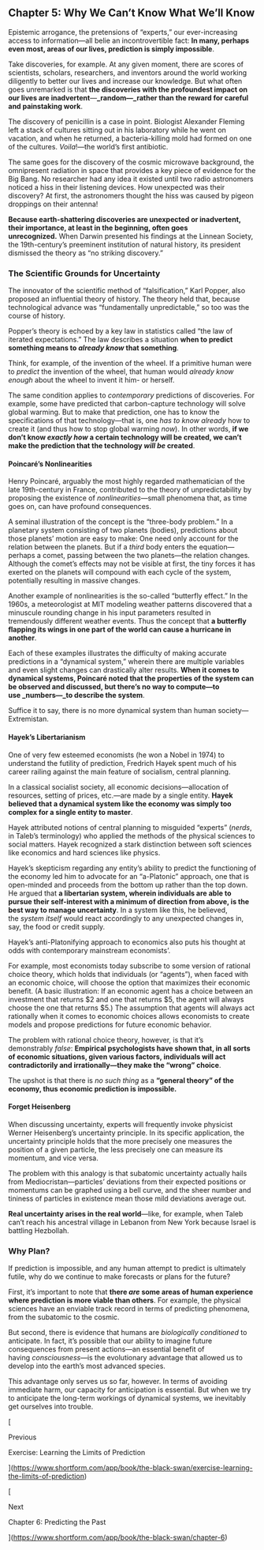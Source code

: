 ## Chapter 5: Why We Can’t Know What We’ll Know

Epistemic arrogance, the pretensions of “experts,” our ever-increasing access to information—all belie an incontrovertible fact: **In many, perhaps even most, areas of our lives, prediction is simply impossible**.

Take discoveries, for example. At any given moment, there are scores of scientists, scholars, researchers, and inventors around the world working diligently to better our lives and increase our knowledge. But what often goes unremarked is that **the discoveries with the profoundest impact on our lives are inadvertent**—**_random—_rather than the reward for careful and painstaking work**.

The discovery of penicillin is a case in point. Biologist Alexander Fleming left a stack of cultures sitting out in his laboratory while he went on vacation, and when he returned, a bacteria-killing mold had formed on one of the cultures. _Voila_!—the world’s first antibiotic.

The same goes for the discovery of the cosmic microwave background, the omnipresent radiation in space that provides a key piece of evidence for the Big Bang. No researcher had any idea it existed until two radio astronomers noticed a hiss in their listening devices. How unexpected was their discovery? At first, the astronomers thought the hiss was caused by pigeon droppings on their antenna!

**Because earth-shattering discoveries are unexpected or inadvertent, their importance, at least in the beginning, often goes unrecognized.** When Darwin presented his findings at the Linnean Society, the 19th-century’s preeminent institution of natural history, its president dismissed the theory as “no striking discovery.”

### The Scientific Grounds for Uncertainty

The innovator of the scientific method of “falsification,” Karl Popper, also proposed an influential theory of history. The theory held that, because technological advance was “fundamentally unpredictable,” so too was the course of history.

Popper’s theory is echoed by a key law in statistics called “the law of iterated expectations.” The law describes a situation **when to predict something means to _already_ _know_ that something**.

Think, for example, of the invention of the wheel. If a primitive human were to _predict_ the invention of the wheel, that human would _already know enough_ about the wheel to invent it him- or herself.

The same condition applies to _contemporary_ predictions of discoveries. For example, some have predicted that carbon-capture technology will solve global warming. But to make that prediction, one has to know the specifications of that technology—that is, one _has to know already_ how to create it (and thus how to stop global warming _now_). In other words, **if we don’t know _exactly how_ a certain technology will be created, we can’t make the prediction that the technology _will be_ created**.

#### Poincaré’s Nonlinearities

Henry Poincaré, arguably the most highly regarded mathematician of the late 19th-century in France, contributed to the theory of unpredictability by proposing the existence of _nonlinearities_—small phenomena that, as time goes on, can have profound consequences.

A seminal illustration of the concept is the “three-body problem.” In a planetary system consisting of two planets (bodies), predictions about those planets’ motion are easy to make: One need only account for the relation between the planets. But if a _third_ body enters the equation—perhaps a comet, passing between the two planets—the relation changes. Although the comet’s effects may not be visible at first, the tiny forces it has exerted on the planets will compound with each cycle of the system, potentially resulting in massive changes.

Another example of nonlinearities is the so-called “butterfly effect.” In the 1960s, a meteorologist at MIT modeling weather patterns discovered that a minuscule rounding change in his input parameters resulted in tremendously different weather events. Thus the concept that **a butterfly flapping its wings in one part of the world can cause a hurricane in another**.

Each of these examples illustrates the difficulty of making accurate predictions in a “dynamical system,” wherein there are multiple variables and even slight changes can drastically alter results. **When it comes to dynamical systems, Poincaré noted that the properties of the system can be observed and discussed, but there’s no way to compute—to use _numbers—_to describe the system**.

Suffice it to say, there is no more dynamical system than human society—Extremistan.

#### Hayek’s Libertarianism

One of very few esteemed economists (he won a Nobel in 1974) to understand the futility of prediction, Fredrich Hayek spent much of his career railing against the main feature of socialism, central planning.

In a classical socialist society, all economic decisions—allocation of resources, setting of prices, etc.—are made by a single entity. **Hayek believed that a dynamical system like the economy was simply too complex for a single entity to master**.

Hayek attributed notions of central planning to misguided “experts” (_nerds_, in Taleb’s terminology) who applied the methods of the physical sciences to social matters. Hayek recognized a stark distinction between soft sciences like economics and hard sciences like physics.

Hayek’s skepticism regarding any entity’s ability to predict the functioning of the economy led him to advocate for an “a-Platonic” approach, one that is open-minded and proceeds from the bottom up rather than the top down. He argued that **a libertarian system, wherein individuals are able to pursue their self-interest with a minimum of direction from above, is the best way to manage uncertainty**. In a system like this, he believed, the _system itself_ would react accordingly to any unexpected changes in, say, the food or credit supply.

Hayek’s anti-Platonifying approach to economics also puts his thought at odds with contemporary mainstream economists’.

For example, most economists today subscribe to some version of rational choice theory, which holds that individuals (or “agents”), when faced with an economic choice, will choose the option that maximizes their economic benefit. (A basic illustration: If an economic agent has a choice between an investment that returns $2 and one that returns $5, the agent will always choose the one that returns $5.) The assumption that agents will always act rationally when it comes to economic choices allows economists to create models and propose predictions for future economic behavior.

The problem with rational choice theory, however, is that it’s demonstrably _false_: **Empirical psychologists have shown that, in all sorts of economic situations, given various factors, individuals will act contradictorily and irrationally—they make the “wrong” choice**.

The upshot is that there is _no such thing_ as a **“general theory” of the economy, thus economic prediction is impossible.**

#### Forget Heisenberg

When discussing uncertainty, experts will frequently invoke physicist Werner Heisenberg’s uncertainty principle. In its specific application, the uncertainty principle holds that the more precisely one measures the position of a given particle, the less precisely one can measure its momentum, and vice versa.

The problem with this analogy is that subatomic uncertainty actually hails from Mediocristan—particles’ deviations from their expected positions or momentums can be graphed using a bell curve, and the sheer number and tininess of particles in existence mean those mild deviations average out.

**Real uncertainty arises in the real world**—like, for example, when Taleb can’t reach his ancestral village in Lebanon from New York because Israel is battling Hezbollah.

### Why Plan?

If prediction is impossible, and any human attempt to predict is ultimately futile, why do we continue to make forecasts or plans for the future?

First, it’s important to note that **there _are_ some areas of human experience where prediction is more viable than others**. For example, the physical sciences have an enviable track record in terms of predicting phenomena, from the subatomic to the cosmic.

But second, there is evidence that humans are _biologically conditioned_ to anticipate. In fact, it’s possible that our ability to imagine future consequences from present actions—an essential benefit of having _consciousness_—is the evolutionary advantage that allowed us to develop into the earth’s most advanced species.

This advantage only serves us so far, however. In terms of avoiding immediate harm, our capacity for anticipation is essential. But when we try to anticipate the long-term workings of dynamical systems, we inevitably get ourselves into trouble.

[

Previous

Exercise: Learning the Limits of Prediction

](https://www.shortform.com/app/book/the-black-swan/exercise-learning-the-limits-of-prediction)

[

Next

Chapter 6: Predicting the Past

](https://www.shortform.com/app/book/the-black-swan/chapter-6)